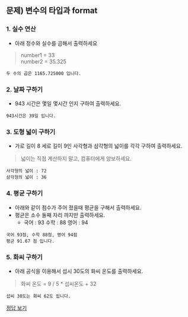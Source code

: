 ## 문제) 변수의 타입과 format

### 1. 실수 연산
* 아래 정수와 실수를 곱해서 출력하세요

> number1 = 33  
> number2 = 35.325
 
```
두 수의 곱은 1165.725000 입니다.
```

### 2. 날짜 구하기 
* 943 시간은 몇일 몇시간 인지 구하여 출력하세요.

 
```
943시간은 39일 입니다.
```


### 3. 도형 넓이 구하기 
* 가로 길이 8 세로 길이 9인 사각형과 삼각형의 넓이를 각각 구하여 출력하세요.
> 넓이는 직접 계산하지 말고, 컴퓨터에게 양보하세요.  


```
사각형의 넓이 : 72
삼각형의 넓이 : 36
```

### 4. 평균 구하기
* 아래와 같이 점수가 주어 졌을때 평균을 구해서 출력하세요. 
* 평균은 소수 둘째 자리 까지만 출력하세요.
	* 국어 : 93 수학 : 88 영어 : 94 

```
국어 93점, 수학 88점, 영어 94점
평균 91.67 점 입니다.
```

### 5. 화씨 구하기 
* 아래 공식을 이용해서 섭시 30도의 화씨 온도를 출력하세요. 

> 화씨 온도 = 9 / 5 * 섭씨온도 + 32

```
섭씨 30도는 화씨 62도 입니다.
```

[정답 보기](quiz02.py)

